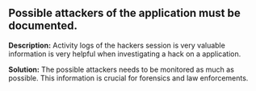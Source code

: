 
Possible attackers of the application must be documented.
-------

**Description:**
Activity logs of the hackers session is very valuable information is very helpful when investigating a hack on a application.


**Solution:**
The possible attackers needs to be monitored as much as possible. This information is crucial for forensics and law enforcements.

	